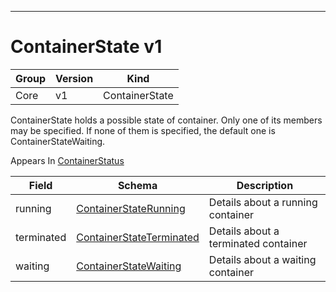 

-----------
# ContainerState v1



Group        | Version     | Kind
------------ | ---------- | -----------
Core | v1 | ContainerState







ContainerState holds a possible state of container. Only one of its members may be specified. If none of them is specified, the default one is ContainerStateWaiting.

<aside class="notice">
Appears In <a href="#containerstatus-v1">ContainerStatus</a> </aside>

Field        | Schema     | Description
------------ | ---------- | -----------
running | [ContainerStateRunning](#containerstaterunning-v1) | Details about a running container
terminated | [ContainerStateTerminated](#containerstateterminated-v1) | Details about a terminated container
waiting | [ContainerStateWaiting](#containerstatewaiting-v1) | Details about a waiting container






